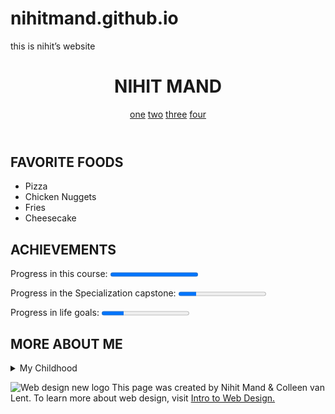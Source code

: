 # nihitmand.github.io
this is nihit’s website
<html lang="en">
    <head>
        <meta charset="UTF-8">
        <title>PROJECT</title>
</head>
<body>
<header>
    <h1>NIHIT MAND</h1>
    <nav>
    <a href="">one</a>
    <a href="">two</a>
    <a href="">three</a>
    <a href="">four</a>
    </nav>
</header>
<main>
    <section>
        <h2>FAVORITE FOODS</h2>
        <ul>
            <li>Pizza</li>
            <li>Chicken Nuggets</li>
            <li>Fries</li>
            <li>Cheesecake</li>
        </ul>
    </section>
    <section>
        <h2>ACHIEVEMENTS</h2>
        <p>Progress in this course:&nbsp;<progress max="100" value="100"></progress></p>
        <p>Progress in the Specialization capstone:&nbsp;<progress max="100" value="20"></progress></p>
        <p>Progress in life goals:&nbsp;<progress max="100" value="25"></progress></p>
    </section>
    <section>
        <h2>MORE ABOUT ME</h2>
        <details>
        <summary>My Childhood</summary>
            <p>I grew up in Delhi, India.I reside near market and I love beaches.</p>
        </details>
    </section>
</main>
<footer>
    <p><img src="http://www.intro-webdesign.com/images/newlogo.png" alt="Web design new logo">&nbsp;This page was created by Nihit Mand &amp; Colleen van Lent. To learn more about web design, visit <a href="http://www.intro-webdesign.com">Intro to Web Design.</a></p>
</footer>
</body>
</html>
